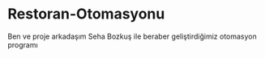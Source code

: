 # Restoran-Otomasyonu
Ben ve proje arkadaşım Seha Bozkuş ile beraber geliştirdiğimiz otomasyon programı 
